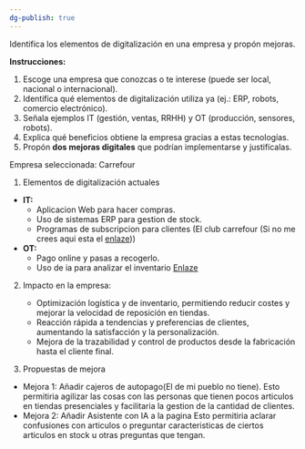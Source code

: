 ```yaml
---
dg-publish: true
---
```




Identifica los elementos de digitalización en una empresa y propón mejoras.

**Instrucciones:**

1. Escoge una empresa que conozcas o te interese (puede ser local, nacional o internacional).
2. Identifica qué elementos de digitalización utiliza ya (ej.: ERP, robots, comercio electrónico).
3. Señala ejemplos IT (gestión, ventas, RRHH) y OT (producción, sensores, robots).
4. Explica qué beneficios obtiene la empresa gracias a estas tecnologías.
5. Propón **dos mejoras digitales** que podrían implementarse y justifícalas.

Empresa seleccionada: Carrefour

1. Elementos de digitalización actuales

- **IT:**
	- Aplicacion Web para hacer compras.
	- Uso de sistemas ERP para gestion de stock.
	- Programas de subscripcion para clientes (El club carrefour (Si no me crees aqui esta el [enlaze](https://www.carrefour.es/clubcarrefour/)))
- **OT:**
	- Pago online y pasas a recogerlo.
	- Uso de ia para analizar el inventario [Enlaze](https://www.revistainforetail.com/noticiadet/carrefour-y-su-revolucionaria-nueva-tecnologia-modelos-proyectos-inspiraciones/d2b13461bf850e4707eccddaefaa25a6)

2. Impacto en la empresa:

	- Optimización logística y de inventario, permitiendo reducir costes y mejorar la velocidad de reposición en tiendas.
	- Reacción rápida a tendencias y preferencias de clientes, aumentando la satisfacción y la personalización.
	- Mejora de la trazabilidad y control de productos desde la fabricación hasta el cliente final.

3.  Propuestas de mejora

- Mejora 1: Añadir cajeros de autopago(El de mi pueblo no tiene).
		Esto permitiria agilizar las cosas con las personas que tienen pocos articulos en tiendas presenciales y facilitaria la gestion de la cantidad de clientes.
- Mejora 2: Añadir Asistente con IA a la pagina
		Esto permitiria aclarar confusiones con articulos o preguntar caracteristicas de ciertos articulos en stock u otras preguntas que tengan.